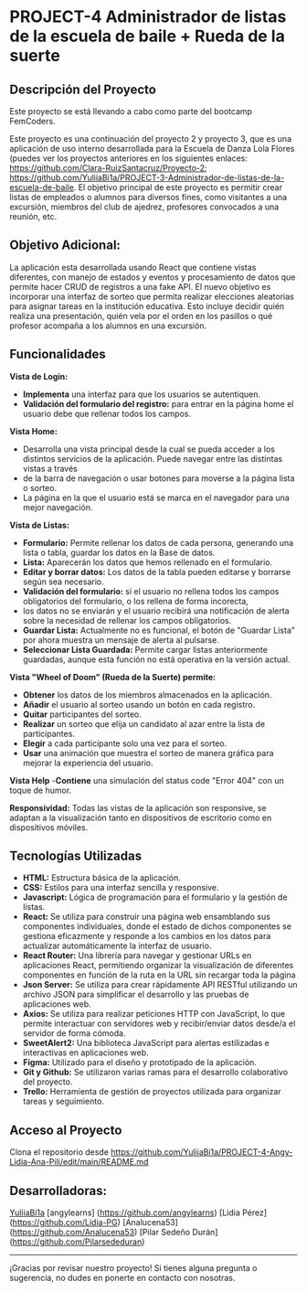 # PROJECT-4 Administrador de listas de la escuela de baile + Rueda de la suerte

## Descripción del Proyecto 
Este proyecto se está llevando a cabo como parte del bootcamp FemCoders.


Este proyecto es una continuación del proyecto 2 y proyecto 3, que es una aplicación de uso interno desarrollada para la Escuela de Danza Lola Flores
(puedes ver los proyectos anteriores en los siguientes enlaces: 
https://github.com/Clara-RuizSantacruz/Proyecto-2; 
https://github.com/YuliiaBi1a/PROJECT-3-Administrador-de-listas-de-la-escuela-de-baile. 
El objetivo principal de este proyecto es permitir crear listas de empleados o alumnos para diversos fines, como visitantes a una excursión, 
miembros del club de ajedrez, profesores convocados a una reunión, etc.

## Objetivo Adicional: 
La aplicación esta desarrollada usando React que contiene vistas diferentes, con manejo de estados y eventos y procesamiento de datos que permite hacer CRUD de registros a una fake API.
El nuevo objetivo es incorporar 
una interfaz de sorteo que permita realizar elecciones aleatorias para asignar tareas en la institución educativa.
Esto incluye decidir quién realiza una presentación, quién vela por el orden
en los pasillos o qué profesor acompaña a los alumnos en una excursión.

## Funcionalidades

**Vista de Login:**
- **Implementa** una interfaz para que los usuarios se autentiquen.
- **Validación del formulario del registro:** para entrar en la página home el usuario debe que rellenar todos los campos. 

**Vista Home:**
- Desarrolla una vista principal desde la cual se pueda acceder a los distintos servicios de la aplicación. Puede navegar entre las distintas vistas a través
- de la barra de navegación o usar botones para moverse a la página lista o sorteo.
- La página en la que el usuario está se marca en el navegador para una mejor navegación.

**Vista de Listas:**
- **Formulario:** Permite rellenar los datos de cada persona, generando una lista o tabla, guardar los datos en la Base de datos.
- **Lista:** Aparecerán los datos que hemos rellenado en el formulario.
- **Editar y borrar datos:** Los datos de la tabla pueden editarse y borrarse según sea necesario.
- **Validación del formulario:** si el usuario no rellena todos los campos obligatorios del formulario, o los rellena de forma incorecta,
-  los datos no se enviarán y el usuario recibirá una notificación de alerta sobre la necesidad de rellenar los campos obligatorios. 
- **Guardar Lista:** Actualmente no es funcional, el botón de "Guardar Lista" por ahora muestra un mensaje de alerta al pulsarse.
- **Seleccionar Lista Guardada:** Permite cargar listas anteriormente guardadas, aunque esta función no está operativa en la versión actual.

**Vista "Wheel of Doom" (Rueda de la Suerte) permite:**
- **Obtener** los datos de los miembros almacenados en la aplicación.
- **Añadir** el usuario al sorteo usando un botón en cada registro.
- **Quitar** participantes del sorteo.
- **Realizar** un sorteo que elija un candidato al azar entre la lista de participantes.
- **Elegir** a cada participante solo una vez para el sorteo.
- **Usar** una animación que muestra el sorteo de manera gráfica para mejorar la experiencia del usuario.

**Vista Help**
-**Contiene** una simulación del status code "Error 404" con un toque de humor.

**Responsividad:**
Todas las vistas de la aplicación son responsive, se adaptan a la visualización tanto en dispositivos de escritorio como en dispositivos móviles.

## Tecnologías Utilizadas

- **HTML:** Estructura básica de la aplicación.
- **CSS:** Estilos para una interfaz sencilla y responsive.
- **Javascript:** Lógica de programación para el formulario y la gestión de listas.
- **React:** Se utiliza para construir una página web ensamblando sus componentes individuales, donde el estado de dichos componentes se gestiona eficazmente y responde a los cambios en los datos para actualizar automáticamente la interfaz de usuario.
- **React Router:** Una librería para navegar y gestionar URLs en aplicaciones React, permitiendo organizar la visualización de diferentes componentes en función de la ruta en la URL sin recargar toda la página
- **Json Server:** Se utiliza para crear rápidamente API RESTful utilizando un archivo JSON para simplificar el desarrollo y las pruebas de aplicaciones web.
- **Axios:** Se utiliza para realizar peticiones HTTP con JavaScript, lo que permite interactuar con servidores web y recibir/enviar datos desde/a el servidor de forma cómoda.
- **SweetAlert2:** Una biblioteca JavaScript para alertas estilizadas e interactivas en aplicaciones web.
- **Figma:** Utilizado para el diseño y prototipado de la aplicación.
- **Git y Github:** Se utilizaron varias ramas para el desarrollo colaborativo del proyecto.
- **Trello:** Herramienta de gestión de proyectos utilizada para organizar tareas y seguimiento.

## Acceso al Proyecto
Clona el repositorio desde https://github.com/YuliiaBi1a/PROJECT-4-Angy-Lidia-Ana-Pili/edit/main/README.md

## Desarrolladoras:
[YuliiaBi1a](https://github.com/YuliiaBi1a)
[angylearns] (https://github.com/angylearns)
[Lidia Pérez] (https://github.com/Lidia-PG)
[Analucena53] (https://github.com/Analucena53)
[Pilar Sedeño Durán] (https://github.com/Pilarsededuran)

---

¡Gracias por revisar nuestro proyecto! Si tienes alguna pregunta o sugerencia, no dudes en ponerte en contacto con nosotras.
